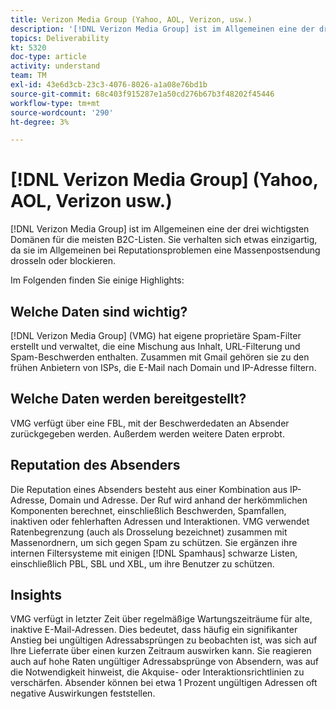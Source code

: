 ```yaml
---
title: Verizon Media Group (Yahoo, AOL, Verizon, usw.)
description: '[!DNL Verizon Media Group] ist im Allgemeinen eine der drei wichtigsten Domänen für die meisten B2C-Listen. Sie verhalten sich etwas einzigartig, da sie im Allgemeinen bei Reputationsproblemen eine Massenpostsendung drosseln oder blockieren.'
topics: Deliverability
kt: 5320
doc-type: article
activity: understand
team: TM
exl-id: 43e6d3cb-23c3-4076-8026-a1a08e76bd1b
source-git-commit: 68c403f915287e1a50cd276b67b3f48202f45446
workflow-type: tm+mt
source-wordcount: '290'
ht-degree: 3%

---
```


# [!DNL Verizon Media Group] (Yahoo, AOL, Verizon usw.)

[!DNL Verizon Media Group] ist im Allgemeinen eine der drei wichtigsten Domänen für die meisten B2C-Listen. Sie verhalten sich etwas einzigartig, da sie im Allgemeinen bei Reputationsproblemen eine Massenpostsendung drosseln oder blockieren.

Im Folgenden finden Sie einige Highlights:

## Welche Daten sind wichtig?

[!DNL Verizon Media Group] (VMG) hat eigene proprietäre Spam-Filter erstellt und verwaltet, die eine Mischung aus Inhalt, URL-Filterung und Spam-Beschwerden enthalten. Zusammen mit Gmail gehören sie zu den frühen Anbietern von ISPs, die E-Mail nach Domain und IP-Adresse filtern.

## Welche Daten werden bereitgestellt?

VMG verfügt über eine FBL, mit der Beschwerdedaten an Absender zurückgegeben werden. Außerdem werden weitere Daten erprobt.

## Reputation des Absenders

Die Reputation eines Absenders besteht aus einer Kombination aus IP-Adresse, Domain und Adresse. Der Ruf wird anhand der herkömmlichen Komponenten berechnet, einschließlich Beschwerden, Spamfallen, inaktiven oder fehlerhaften Adressen und Interaktionen. VMG verwendet Ratenbegrenzung (auch als Drosselung bezeichnet) zusammen mit Massenordnern, um sich gegen Spam zu schützen. Sie ergänzen ihre internen Filtersysteme mit einigen [!DNL Spamhaus] schwarze Listen, einschließlich PBL, SBL und XBL, um ihre Benutzer zu schützen.

## Insights

VMG verfügt in letzter Zeit über regelmäßige Wartungszeiträume für alte, inaktive E-Mail-Adressen. Dies bedeutet, dass häufig ein signifikanter Anstieg bei ungültigen Adressabsprüngen zu beobachten ist, was sich auf Ihre Lieferrate über einen kurzen Zeitraum auswirken kann. Sie reagieren auch auf hohe Raten ungültiger Adressabsprünge von Absendern, was auf die Notwendigkeit hinweist, die Akquise- oder Interaktionsrichtlinien zu verschärfen. Absender können bei etwa 1 Prozent ungültigen Adressen oft negative Auswirkungen feststellen.
